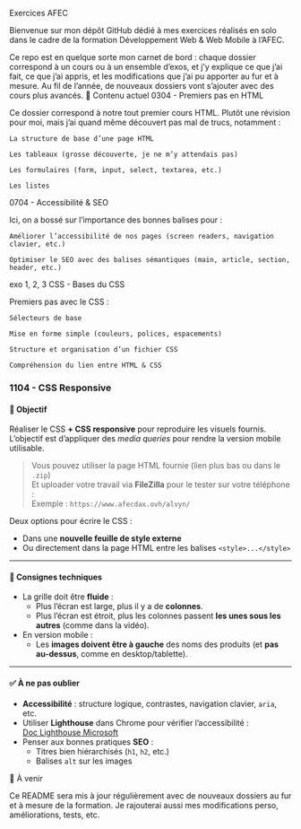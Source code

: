 Exercices AFEC

Bienvenue sur mon dépôt GitHub dédié à mes exercices réalisés en solo dans le cadre de la formation Développement Web & Web Mobile à l’AFEC.

Ce repo est en quelque sorte mon carnet de bord : chaque dossier correspond à un cours ou à un ensemble d’exos, et j’y explique ce que j’ai fait, ce que j’ai appris, et les modifications que j’ai pu apporter au fur et à mesure.
Au fil de l’année, de nouveaux dossiers vont s’ajouter avec des cours plus avancés.
📁 Contenu actuel
0304 - Premiers pas en HTML

Ce dossier correspond à notre tout premier cours HTML.
Plutôt une révision pour moi, mais j’ai quand même découvert pas mal de trucs, notamment :

    La structure de base d’une page HTML

    Les tableaux (grosse découverte, je ne m’y attendais pas)

    Les formulaires (form, input, select, textarea, etc.)

    Les listes

0704 - Accessibilité & SEO

Ici, on a bossé sur l’importance des bonnes balises pour :

    Améliorer l’accessibilité de nos pages (screen readers, navigation clavier, etc.)

    Optimiser le SEO avec des balises sémantiques (main, article, section, header, etc.)

exo 1, 2, 3 CSS - Bases du CSS

Premiers pas avec le CSS :

    Sélecteurs de base

    Mise en forme simple (couleurs, polices, espacements)

    Structure et organisation d’un fichier CSS

    Compréhension du lien entre HTML & CSS

### 1104 - CSS Responsive

#### 🎯 Objectif

Réaliser le CSS **+ CSS responsive** pour reproduire les visuels fournis.  
L’objectif est d’appliquer des _media queries_ pour rendre la version mobile utilisable.

> Vous pouvez utiliser la page HTML fournie (lien plus bas ou dans le `.zip`)  
> Et uploader votre travail via **FileZilla** pour le tester sur votre téléphone :  
> Exemple : `https://www.afecdax.ovh/alvyn/`

Deux options pour écrire le CSS :

- Dans une **nouvelle feuille de style externe**
- Ou directement dans la page HTML entre les balises `<style>...</style>`

---

#### 📐 Consignes techniques

- La grille doit être **fluide** :
  - Plus l’écran est large, plus il y a de **colonnes**.
  - Plus l’écran est étroit, plus les colonnes passent **les unes sous les autres** (comme dans la vidéo).
- En version mobile :
  - Les **images doivent être à gauche** des noms des produits (et **pas au-dessus**, comme en desktop/tablette).

---

#### ✅ À ne pas oublier

- **Accessibilité** : structure logique, contrastes, navigation clavier, `aria`, etc.
- Utiliser **Lighthouse** dans Chrome pour vérifier l’accessibilité :  
  [Doc Lighthouse Microsoft](https://learn.microsoft.com/fr-fr/microsoft-edge/devtools-guide-chromium/accessibility/lighthouse)
- Penser aux bonnes pratiques **SEO** :
  - Titres bien hiérarchisés (`h1`, `h2`, etc.)
  - Balises `alt` sur les images

📌 À venir

Ce README sera mis à jour régulièrement avec de nouveaux dossiers au fur et à mesure de la formation.
Je rajouterai aussi mes modifications perso, améliorations, tests, etc.
